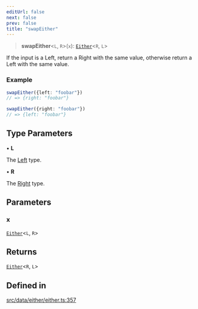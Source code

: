 ```yaml
---
editUrl: false
next: false
prev: false
title: "swapEither"
---
```


> **swapEither**\<`L`, `R`\>(`x`): [`Either`](/api/type-aliases/either/)\<`R`, `L`\>

If the input is a Left, return a Right with the same value, otherwise return a Left with the same
value.

### Example
```ts
swapEither({left: "foobar"})
// => {right: "foobar"}

swapEither({right: "foobar"})
// => {left: "foobar"}
```

## Type Parameters

• **L**

The [Left](../../../../../../api/interfaces/left) type.

• **R**

The [Right](../../../../../../api/interfaces/right) type.

## Parameters

### x

[`Either`](/api/type-aliases/either/)\<`L`, `R`\>

## Returns

[`Either`](/api/type-aliases/either/)\<`R`, `L`\>

## Defined in

[src/data/either/either.ts:357](https://github.com/skyleague/axioms/blob/75fb1c5c977f1940e84e5cdcef2be336d1fd81da/src/data/either/either.ts#L357)
